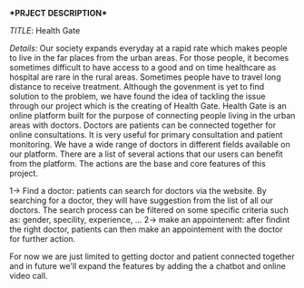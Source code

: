 ******\*******PRJECT DESCRIPTION******\*******

_TITLE_: Health Gate

_Details_: Our society expands everyday at a rapid rate which makes people to live in the far places from the urban areas. For those people, it becomes sometimes difficult to have access to a good and on time healthcare as hospital are rare in the rural areas. Sometimes people have to travel long distance to receive treatment. Although the govenment is yet to find solution to the problem, we have found the idea of tackling the issue through our project which is the creating of Health Gate. Health Gate is an online platform built for the purpose of connecting people living in the urban areas with doctors. Doctors are patients can be connected together for online consultations. It is very useful for primary consultation and patient monitoring. We have a wide range of doctors in different fields available on our platform. There are a list of several actions that our users can benefit from the platform. The actions are the base and core features of this project.

1-> Find a doctor: patients can search for doctors via the website. By searching for a doctor, they will have suggestion from the list of all our doctors. The search process can be filtered on some specific criteria such as: gender, specility, experience, ...
2-> make an appointenent: after findint the right doctor, patients can then make an appointement with the doctor for further action.

For now we are just limited to getting doctor and patient connected together and in future we'll expand the features by adding the a chatbot and online video call.
